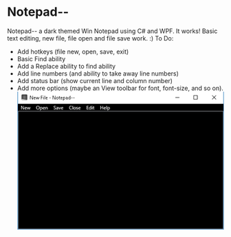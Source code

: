 # Notepad--
Notepad-- a dark themed Win Notepad using C# and WPF.
It works! Basic text editing, new file, file open and file save work. :)
 To Do:
 *  Add hotkeys (file new, open, save, exit)
 *  Basic Find ability
 *  Add a Replace ability to find ability
 *  Add line numbers (and ability to take away line numbers)
 *  Add status bar (show current line and column number)
 *  Add more options (maybe an View toolbar for font, font-size, and so on).
![Notepad-- Screen shot](screenshot.PNG)


